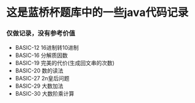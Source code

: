# 这是蓝桥杯题库中的一些java代码记录

### 仅做记录，没有参考价值
+ BASIC-12 16进制转10进制
+ BASIC-16 分解质因数
+ BASIC-19 完美的代价(生成回文串的次数)
+ BASIC-20 数的读法
+ BASIC-27 2n皇后问题
+ BASIC-29 大数加法
+ BASIC-30 大数阶乘计算